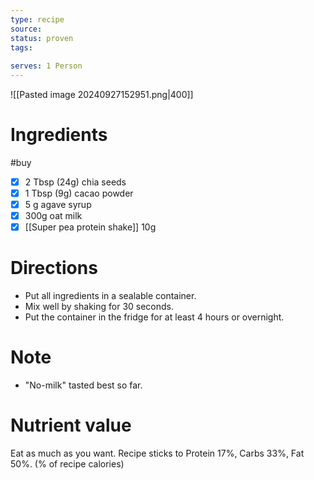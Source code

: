 ```yaml
---
type: recipe
source: 
status: proven
tags:
  
serves: 1 Person
---
```

![[Pasted image 20240927152951.png|400]]
# Ingredients
#buy
- [x] 2 Tbsp (24g) chia seeds
- [x] 1 Tbsp (9g) cacao powder
- [x] 5 g agave syrup
- [x] 300g oat milk
- [x] [[Super pea protein shake]] 10g
# Directions
- Put all ingredients in a sealable container.
- Mix well by shaking for 30 seconds.
- Put the container in the fridge for at least 4 hours or overnight.
# Note
- "No-milk" tasted best so far.
# Nutrient value
Eat as much as you want.
Recipe sticks to Protein 17%, Carbs 33%, Fat 50%. (% of recipe calories)